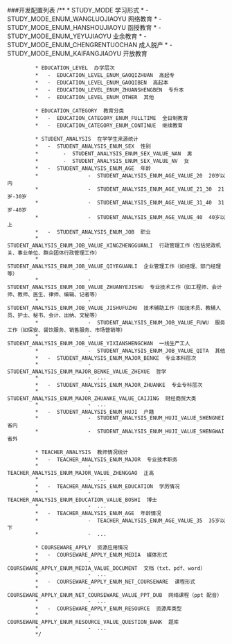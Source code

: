 ###开发配置列表
			/**
			 * STUDY_MODE  学习形式
			 *   -  STUDY_MODE_ENUM_WANGLUOJIAOYU  网络教育
			 *   -  STUDY_MODE_ENUM_HANSHOUJIAOYU  函授教育
			 *   -  STUDY_MODE_ENUM_YEYUJIAOYU  业余教育
			 *   -  STUDY_MODE_ENUM_CHENGRENTUOCHAN  成人脱产
			 *   -  STUDY_MODE_ENUM_KAIFANGJIAOYU  开放教育
			 
			 * EDUCATION_LEVEL  办学层次
			 *   -  EDUCATION_LEVEL_ENUM_GAOQIZHUAN  高起专
			 *   -  EDUCATION_LEVEL_ENUM_GAOQIBEN  高起本
			 *   -  EDUCATION_LEVEL_ENUM_ZHUANSHENGBEN  专升本
			 *   -  EDUCATION_LEVEL_ENUM_OTHER  其他
			 
			 * EDUCATION_CATEGORY  教育分类
			 *   -  EDUCATION_CATEGORY_ENUM_FULLTIME  全日制教育
			 *   -  EDUCATION_CATEGORY_ENUM_CONTINUE  继续教育
			 
			 * STUDENT_ANALYSIS  在学学生来源统计
			 *   -  STUDENT_ANALYSIS_ENUM_SEX  性别
			 *        -  STUDENT_ANALYSIS_ENUM_SEX_VALUE_NAN  男
			 *        -  STUDENT_ANALYSIS_ENUM_SEX_VALUE_NV  女
			 *   -  STUDENT_ANALYSIS_ENUM_AGE  年龄
			 *				  -  STUDENT_ANALYSIS_ENUM_AGE_VALUE_20  20岁以内
			 *				  -  STUDENT_ANALYSIS_ENUM_AGE_VALUE_21_30  21岁-30岁
			 *				  -  STUDENT_ANALYSIS_ENUM_AGE_VALUE_31_40  31岁-40岁
			 *				  -  STUDENT_ANALYSIS_ENUM_AGE_VALUE_40  40岁以上
			 *   -  STUDENT_ANALYSIS_ENUM_JOB  职业
			 *				  -  STUDENT_ANALYSIS_ENUM_JOB_VALUE_XINGZHENGGUANLI  行政管理工作（包括党政机关、事业单位、群众团体行政管理工作）
			 *				  -  STUDENT_ANALYSIS_ENUM_JOB_VALUE_QIYEGUANLI  企业管理工作（如经理、部门经理等）
			 *				  -  STUDENT_ANALYSIS_ENUM_JOB_VALUE_ZHUANYEJISHU  专业技术工作（如工程师、会计师、教师、医生、律师、编辑、记者等）
			 *				  -  STUDENT_ANALYSIS_ENUM_JOB_VALUE_JISHUFUZHU  技术辅助工作（如技术员、教辅人员、护士、秘书、会计、出纳、文秘等）
			 *				  -  STUDENT_ANALYSIS_ENUM_JOB_VALUE_FUWU  服务工作（如保安、餐饮服务、销售服务、市场营销等）
			 *				  -  STUDENT_ANALYSIS_ENUM_JOB_VALUE_YIXIANSHENGCHAN  一线生产工人
			 *				  -  STUDENT_ANALYSIS_ENUM_JOB_VALUE_QITA  其他
			 *   -  STUDENT_ANALYSIS_ENUM_MAJOR_BENKE  专业本科层次
			 *				  -  STUDENT_ANALYSIS_ENUM_MAJOR_BENKE_VALUE_ZHEXUE  哲学
			 *				  -  ...
			 *   -  STUDENT_ANALYSIS_ENUM_MAJOR_ZHUANKE  专业专科层次
			 *				  -  STUDENT_ANALYSIS_ENUM_MAJOR_ZHUANKE_VALUE_CAIJING  财经商贸大类
			 *				  -  ...
			 *   -  STUDENT_ANALYSIS_ENUM_HUJI  户籍
			 *				  -  STUDENT_ANALYSIS_ENUM_HUJI_VALUE_SHENGNEI  省内
			 *				  -  STUDENT_ANALYSIS_ENUM_HUJI_VALUE_SHENGWAI  省外
			 
			 * TEACHER_ANALYSIS  教师情况统计
			 *   -  TEACHER_ANALYSIS_ENUM_MAJOR  专业技术职务
			 *				  -  TEACHER_ANALYSIS_ENUM_MAJOR_VALUE_ZHENGGAO  正高
			 *				  -  ...
			 *   -  TEACHER_ANALYSIS_ENUM_EDUCATION  学历情况
			 *				  -  TEACHER_ANALYSIS_ENUM_EDUCATION_VALUE_BOSHI  博士
			 *				  -  ...
			 *   -  TEACHER_ANALYSIS_ENUM_AGE  年龄情况
			 *				  -  TEACHER_ANALYSIS_ENUM_AGE_VALUE_35  35岁以下
			 *				  -  ...
			 
			 * COURSEWARE_APPLY  资源应用情况
			 *   -  COURSEWARE_APPLY_ENUM_MEDIA  媒体形式
			 *				  -  COURSEWARE_APPLY_ENUM_MEDIA_VALUE_DOCUMENT  文档（txt、pdf、word）
			 *				  -  ...
			 *   -  COURSEWARE_APPLY_ENUM_NET_COURSEWARE  课程形式
			 *				  -  COURSEWARE_APPLY_ENUM_NET_COURSEWARE_VALUE_PPT_DUB  网络课程（ppt 配音）
			 *				  -  ...
			 *   -  COURSEWARE_APPLY_ENUM_RESOURCE  资源库类型
			 *				  -  COURSEWARE_APPLY_ENUM_RESOURCE_VALUE_QUESTION_BANK  题库
			 *				  -  ...
			 */